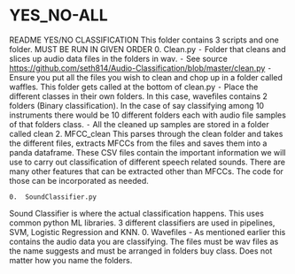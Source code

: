 # YES_NO-ALL
 
README YES/NO CLASSIFICATION
This folder contains 3 scripts and one folder. 
MUST BE RUN IN GIVEN ORDER
	0.	Clean.py 
	⁃	Folder that cleans and slices up audio data files in the folders in wav. 
	⁃	See source https://github.com/seth814/Audio-Classification/blob/master/clean.py
	⁃	Ensure you put all the files you wish to clean and chop up in a folder called waffles. This folder gets called at the bottom of clean.py 
	⁃	Place the different classes in their own folders. In this case, wavefiles contains 2 folders (Binary classification). In the case of say classifying among 10 instruments there would be 10 different folders each with audio file samples of that folders class.
	⁃	All the cleaned up samples are stored in a folder called clean
2.
MFCC_clean
	This parses through the clean folder and takes the different files, extracts MFCCs from the files and saves them into a panda dataframe. 
These CSV files contain the important information we will use to carry out classification of different speech related sounds. There are many other features that can be extracted other than MFCCs. The code for those can be incorporated as needed.

	0.	SoundClassifier.py
 Sound Classifier is where the actual classification happens. This uses common python ML libraries.  3 different classifiers are used in pipelines, SVM, Logistic Regression and KNN.
	0.	Wavefiles  - As mentioned earlier this contains the audio data you are classifying. The files must be wav files as the name suggests and must be arranged in folders buy class. Does not matter how you name the folders.

